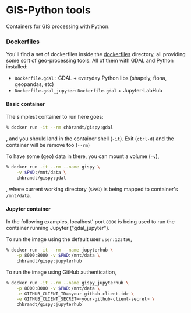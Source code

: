 # GIS-Python tools

Containers for GIS processing with Python.


### Dockerfiles
You'll find a set of dockerfiles inside the [dockerfiles](dockerfiles/) directory,
all providing some sort of geo-processing tools.
All of them with GDAL and Python installed:

* `Dockerfile.gdal` : GDAL + everyday Python libs (shapely, fiona, geopandas, etc)
* `Dockerfile.gdal_jupyter`: `Dockerfile.gdal` + Jupyter-LabHub


#### Basic container
The simplest container to run here goes:
```bash
% docker run -it --rm chbrandt/gispy:gdal
```
, and you should land in the container shell (`-it`).
Exit (`ctrl-d`) and the container will be remove too (`--rm`)

To have some (geo) data in there, you can mount a volume (`-v`),
```bash
% docker run -it --rm --name gispy \
    -v $PWD:/mnt/data \
    chbrandt/gispy:gdal
```
, where current working directory (`$PWD`) is being mapped to container's `/mnt/data`.


#### Jupyter container
In the following examples, localhost' port `8000` is being used to run the container
running Jupyter ("gdal_jupyter").

To run the image using the default user `user:123456`,
```bash
% docker run -it --rm --name jupyterhub \
    -p 8000:8000 -v $PWD:/mnt/data \
    chbrandt/gispy:jupyterhub
```

To run the image using GitHub authentication,
```bash
% docker run -it --rm --name gispy_jupyterhub \
    -p 8000:8000 -v $PWD:/mnt/data \
    -e GITHUB_CLIENT_ID=<your-github-client-id> \
    -e GITHUB_CLIENT_SECRET=<your-github-client-secret> \
    chbrandt/gispy:jupyterhub
```
